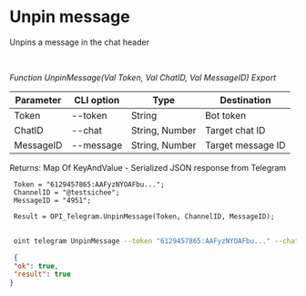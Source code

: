 ﻿---
sidebar_position: 5
---

# Unpin message
 Unpins a message in the chat header




<br/>


*Function UnpinMessage(Val Token, Val ChatID, Val MessageID) Export*

 | Parameter | CLI option | Type | Destination |
 |-|-|-|-|
 | Token | --token | String | Bot token |
 | ChatID | --chat | String, Number | Target chat ID |
 | MessageID | --message | String, Number | Target message ID |

 
 Returns: Map Of KeyAndValue - Serialized JSON response from Telegram


```bsl title="Code example"
 Token = "6129457865:AAFyzNYOAFbu...";
 ChannelID = "@testsichee";
 MessageID = "4951";
 
 Result = OPI_Telegram.UnpinMessage(Token, ChannelID, MessageID);
```
	


```sh title="CLI command example"
 
 oint telegram UnpinMessage --token "6129457865:AAFyzNYOAFbu..." --chat %chat% --message "4951"

```

```json title="Result"
 {
 "ok": true,
 "result": true
}
```
